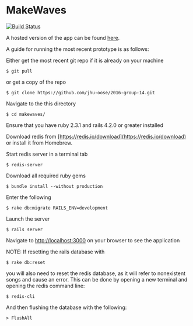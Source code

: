 # MakeWaves
[![Build Status](https://travis-ci.com/jhu-oose/2016-group-14.svg?token=bmLYk7qT55SdLzMGtbFG&branch=master)](https://travis-ci.com/jhu-oose/2016-group-14)

A hosted version of the app can be found [here](http://makewavesmusic.herokuapp.com/).


A guide for running the most recent prototype is as follows:

Either get the most recent git repo if it is already on your machine
```console
$ git pull
```

or get a copy of the repo
```console
$ git clone https://github.com/jhu-oose/2016-group-14.git
```

Navigate to the this directory
```console
$ cd makewaves/
```

Ensure that you have ruby 2.3.1 and rails 4.2.0 or greater installed

Download redis from [https://redis.io/download](https://redis.io/download) or install it from Homebrew.

Start redis server in a terminal tab
```console
$ redis-server
```

Download all required ruby gems
```console
$ bundle install --without production
```

Enter the following
```console
$ rake db:migrate RAILS_ENV=development
```

Launch the server
```console
$ rails server
```

Navigate to [http://localhost:3000](http://localhost:3000) on your browser to see the application

NOTE: If resetting the rails database with
```console
$ rake db:reset
```
you will also need to reset the redis database, as it will refer to nonexistent songs and cause an error.
This can be done by opening a new terminal and opening the redis command line:
```console
$ redis-cli
```

And then flushing the database with the following:
```console
> FlushAll
```
